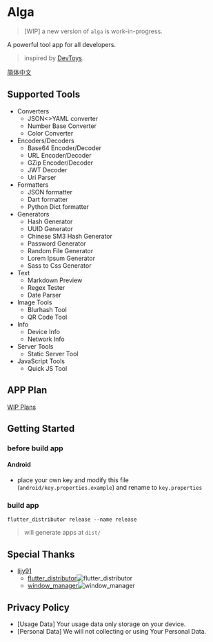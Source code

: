 # Alga

> [WIP] a new version of `alga` is work-in-progress.

A powerful tool app for all developers.

> inspired by [DevToys](https://github.com/veler/DevToys).

[简体中文](./documents/README_ZH.md)

## Supported Tools

  * Converters
    * JSON<>YAML converter
    * Number Base Converter
    * Color Converter
  * Encoders/Decoders
    * Base64 Encoder/Decoder
    * URL Encoder/Decoder
    * GZip Encoder/Decoder
    * JWT Decoder
    * Uri Parser
  * Formatters
    * JSON formatter
    * Dart formatter
    * Python Dict formatter
  * Generators
    * Hash Generator
    * UUID Generator
    * Chinese SM3 Hash Generator
    * Password Generator
    * Random File Generator
    * Lorem Ipsum Generator
    * Sass to Css Generator
  * Text
    * Markdown Preview
    * Regex Tester
    * Date Parser
  * Image Tools
    * Blurhash Tool
    * QR Code Tool
  * Info
    * Device Info
    * Network Info
  * Server Tools
    * Static Server Tool
  * JavaScript Tools
    * Quick JS Tool

## APP Plan

[WIP Plans](https://github.com/laiiihz/alga/projects/1)


## Getting Started

### before build app

#### Android

* place your own key and modify this file (`android/key.properties.example`) and rename to `key.properties`

### build app

```shell
flutter_distributor release --name release
```

> will generate apps at `dist/`

## Special Thanks

* [lijy91](https://github.com/lijy91)
  * [flutter_distributor](https://github.com/leanflutter/flutter_distributor)![flutter_distributor](https://img.shields.io/pub/v/flutter_distributor)
  * [window_manager](https://github.com/leanflutter/window_manager)![window_manager](https://img.shields.io/pub/v/window_manager)

## Privacy Policy

* [Usage Data] Your usage data only storage on your device.
* [Personal Data] We will not collecting or using Your Personal Data.
